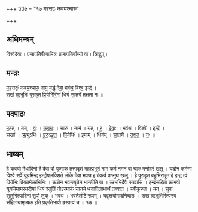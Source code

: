 +++
title = "१७ महत्तद्वः कवयश्चारु"

+++
## अधिमन्त्रम्
विश्वेदेवाः। प्रजापतिर्वैश्वामित्रः प्रजापतिर्वाच्यो वा। त्रिष्टुप्।

## मन्त्रः
म॒हत्तद्वः॑ कवय॒श्चारु॒ नाम॒ यद्ध॑ देवा॒ भव॑थ॒ विश्व॒ इन्द्रे॑ ।  
सख॑ ऋ॒भुभिः॑ पुरुहूत प्रि॒येभि॑रि॒मां धियं॑ सा॒तये॑ तक्षता नः ॥

## पदपाठः
म॒हत् । तत् । वः॒ । क॒व॒यः॒ । चारु॑ । नाम॑ । यत् । ह॒ । दे॒वाः॒ । भव॑थ । विश्वे॑ । इन्द्रे॑ ।  
सखा॑ । ऋ॒भुऽभिः॑ । पु॒रु॒ऽहू॒त॒ । प्रि॒येभिः॑ । इ॒माम् । धिय॑म् । सा॒तये॑ । त॒क्ष॒त॒ । नः॒ ॥

## भाष्यम्
हे कवयो मेधाविनो हे देवा वो युष्माकं तत्तादृशं महत्प्रभूतं नाम कर्म नमनं वा चारु मनोहरं खलु । यद्येन कर्मणा विश्वे सर्वे यूयमिन्द्र इन्द्रोपलक्शिते लोके देवा भवथ ह देवत्वं प्राप्नुथ खलु । हे पुरुहूत बहुभिराहूत हे इन्द्र त्वं प्रियेभिः प्रियतमैऋभिभिः । ऋतेन भवन्त्यृतेन भान्तीति वा । ऋभभिर्देवैः सखासि । इन्द्रसहिता ऋभवो यूयमिमामस्मदीयां धियं स्तुतिं नोऽस्माकं सातये धनादिलाभार्थं तक्शत । स्वीकुरुत । यत् । सुपां सुलुगित्यादिना सुपो लुक् । भवथ । भवतेर्लटि रूपम् । यद्वृत्तयोगादनिघातः । सख ऋभुभिरित्यस्य संहितायामृत्यक इति प्रकृतिभावो ह्रस्वत्वं च ॥ १७ ॥